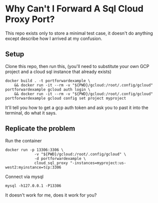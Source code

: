 # Why Can't I Forward A Sql Cloud Proxy Port?

This repo exists only to store a minimal test case, it doesn't do anything except describe how I arrived at my confusion.

## Setup

Clone this repo, then run this, (you'll need to substitute your own GCP project and a cloud sql instance that already exists)

    docker build . -t portforwardexample \
        && docker run -it --rm -v "${PWD}/gcloud:/root/.config/gcloud" portforwardexample gcloud auth login \
        && docker run -it --rm -v "${PWD}/gcloud:/root/.config/gcloud" portforwardexample gcloud config set project myproject

It'll tell you how to get a gcp auth token and ask you to past it into the terminal, do what it says.

## Replicate the problem

Run the container

    docker run -p 13306:3306 \
                 -v "${PWD}/gcloud:/root/.config/gcloud" \
                 -d portforwardexample \
                 cloud_sql_proxy "-instances=myproject:us-west2:myinstance=tcp:3306

Connect via mysql

    mysql -h127.0.0.1 -P13306

It doesn't work for me, does it work for you?

